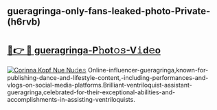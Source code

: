 ## gueragringa-only-fans​-leaked-photo​-Private-(h6rvb)


# <h2><a href="https://mediaupload.pro?title=gueragringa&ref=git">🔗👉 🔴 gueragringa-P𝚑ot𝚘𝚜-V𝚒d𝚎o</a></h2>

[![Corinna Kopf Nue Nu𝚍e𝚜](https://i.imgur.com/0qMVB7G.gif)](https://mediaupload.pro?title=gueragringa&ref=git)
Online-influencer-gueragringa,known-for-publishing-dance-and-lifestyle-content,-including-performances-and-vlogs-on-social-media-platforms.Brilliant-ventriloquist-assistant-gueragringa,celebrated-for-their-exceptional-abilities-and-accomplishments-in-assisting-ventriloquists.  